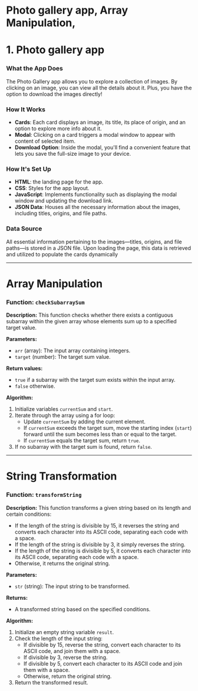 # Photo gallery app, Array Manipulation, 

# 1. Photo gallery app

### What the App Does
The Photo Gallery app allows you to explore a collection of images. By clicking on an image, you can view all the details about it. Plus, you have the option to download the images directly!

### How It Works
- **Cards**: Each card displays an image, its title, its place of origin, and an option to explore more info about it.
- **Modal**: Clicking on a card triggers a modal window to appear with content of selected item.
- **Download Option**: Inside the modal, you'll find a convenient feature that lets you save the full-size image to your device.

### How It's Set Up
- **HTML**: the landing page for the app.
- **CSS**: Styles for the app layout.
- **JavaScript**: Implements functionality such as displaying the modal window and updating the download link.
- **JSON Data**: Houses all the necessary information about the images, including titles, origins, and file paths.

### Data Source
All essential information pertaining to the images—titles, origins, and file paths—is stored in a JSON file. Upon loading the page, this data is retrieved and utilized to populate the cards dynamically

-------------------------------------------------------------------------------------------------------------

# Array Manipulation

### Function: `checkSubarraySum`

**Description:**
This function checks whether there exists a contiguous subarray within the given array whose elements sum up to a specified target value.

**Parameters:**
- `arr` (array): The input array containing integers.
- `target` (number): The target sum value.

**Return values:**
- `true` if a subarray with the target sum exists within the input array.
- `false` otherwise.

**Algorithm:**
1. Initialize variables `currentSum` and `start`.
2. Iterate through the array using a for loop:
   - Update `currentSum` by adding the current element.
   - If `currentSum` exceeds the target sum, move the starting index (`start`) forward until the sum becomes less than or equal to the target.
   - If `currentSum` equals the target sum, return `true`.
3. If no subarray with the target sum is found, return `false`.


--------------------------------------------------------------------------------------------------------------

# String Transformation

### Function: `transformString`

**Description:**
This function transforms a given string based on its length and certain conditions:
- If the length of the string is divisible by 15, it reverses the string and converts each character into its ASCII code, separating each code with a space.
- If the length of the string is divisible by 3, it simply reverses the string.
- If the length of the string is divisible by 5, it converts each character into its ASCII code, separating each code with a space.
- Otherwise, it returns the original string.

**Parameters:**
- `str` (string): The input string to be transformed.

**Returns:**
- A transformed string based on the specified conditions.

**Algorithm:**
1. Initialize an empty string variable `result`.
2. Check the length of the input string:
   - If divisible by 15, reverse the string, convert each character to its ASCII code, and join them with a space.
   - If divisible by 3, reverse the string.
   - If divisible by 5, convert each character to its ASCII code and join them with a space.
   - Otherwise, return the original string.
3. Return the transformed result.

